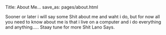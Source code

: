 Title: About Me...
save_as: pages/about.html

Sooner or later i will say some Shit about me and waht i do, but for now all you need to know about me is that i live on a
computer and i do everything and anything..... Staay tune for more Shit Lano Says.

